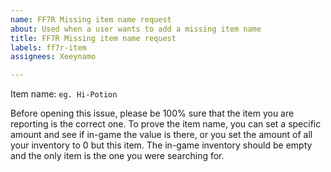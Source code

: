 ```yaml
---
name: FF7R Missing item name request
about: Used when a user wants to add a missing item name
title: FF7R Missing item name request
labels: ff7r-item
assignees: Xeeynamo

---
```


Item name: `eg. Hi-Potion`

Before opening this issue, please be 100% sure that the item you are reporting is the correct one. 
To prove the item name, you can set a specific amount and see if in-game the value is there, or you set the amount of all your inventory to 0 but this item. The in-game inventory should be empty and the only item is the one you were searching for.
